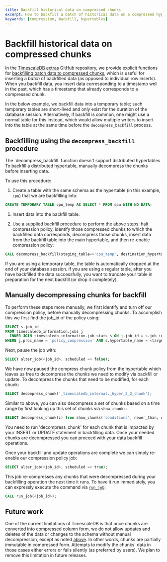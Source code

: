 ```yaml
---
title: Backfill historical data on compressed chunks
excerpt: How to backfill a batch of historical data on a compressed hypertable
keywords: [compression, backfill, hypertables]
---
```


# Backfill historical data on compressed chunks

In the [TimescaleDB extras][timescaledb-extras] GitHub repository, we provide
explicit functions for
[backfilling batch data to compressed chunks][timescaledb-extras-backfill],
which is useful for inserting a *batch* of backfilled data (as opposed to
individual row inserts). When you backfill data, you insert data corresponding to
a timestamp well in the past, which has a timestamp that already corresponds to
a compressed chunk.

In the below example, we backfill data into a temporary table; such temporary
tables are short-lived and only exist for the duration of the database
session. Alternatively, if backfill is common, one might use a normal table for
this instead, which would allow multiple writers to insert into the table at
the same time before the `decompress_backfill` process.

<procedure>

## Backfilling using the `decompress_backfill` procedure

<highlight type="important">
The `decompress_backfill` function doesn't support distributed hypertables. To
backfill a distributed hypertable, manually decompress the chunks before inserting data.
</highlight>

To use this procedure:

1. Create a table with the same schema as the hypertable (in
  this example, `cpu`) that we are backfilling into:

 ```sql
 CREATE TEMPORARY TABLE cpu_temp AS SELECT * FROM cpu WITH NO DATA;
 ```

1. Insert data into the backfill table.

1. Use a supplied backfill procedure to perform the above steps: halt
  compression policy, identify those compressed chunks to which the backfilled
  data corresponds, decompress those chunks, insert data from the backfill
  table into the main hypertable, and then re-enable compression policy:

 ```sql
 CALL decompress_backfill(staging_table=>'cpu_temp', destination_hypertable=>'cpu');`
 ```

</procedure>

If you are using a temporary table, the table is automatically dropped at the end of your
database session. If you are using a regular table, after you have backfilled the
data successfully, you want to truncate your table in preparation
for the next backfill (or drop it completely).

## Manually decompressing chunks for backfill

To perform these steps more manually, we first identify and turn off our
compression policy, before manually decompressing chunks. To accomplish this
we first find the job_id of the policy using:

```sql
SELECT s.job_id
FROM timescaledb_information.jobs j
  INNER JOIN timescaledb_information.job_stats s ON j.job_id = s.job_id
WHERE j.proc_name = 'policy_compression' AND s.hypertable_name = <target table>;
```

Next, pause the job with:

``` sql
SELECT alter_job(<job_id>, scheduled => false);
```

We have now paused the compress chunk policy from the hypertable which
leaves us free to decompress the chunks we need to modify via backfill or
update. To decompress the chunks that need to be modified, for each chunk:

``` sql
SELECT decompress_chunk('_timescaledb_internal._hyper_2_2_chunk');
```

Similar to above, you can also decompress a set of chunks based on a
time range by first looking up this set of chunks via `show_chunks`:

``` sql
SELECT decompress_chunk(i) from show_chunks('conditions', newer_than, older_than) i;
```

<highlight type="tip">
You need to run 'decompress_chunk' for each chunk that is impacted
by your INSERT or UPDATE statement in backfilling data. Once your needed chunks
are decompressed you can proceed with your data backfill operations.
</highlight>

Once your backfill and update operations are complete we can simply re-enable
our compression policy job:

``` sql
SELECT alter_job(<job_id>, scheduled => true);
```

This job re-compresses any chunks that were decompressed during your backfilling
operation the next time it runs. To have it run immediately, you can expressly execute
the command via [`run_job`][run-job]:

``` sql
CALL run_job(<job_id>);
```

## Future work

One of the current limitations of TimescaleDB is that once chunks are converted
into compressed column form, we do not allow updates and deletes of the data
or changes to the schema without manual decompression, except as noted [above][compression-schema-changes].
In other words, chunks are partially immutable in compressed form.
Attempts to modify the chunks' data in those cases either errors or fails silently (as preferred by users). 
We plan to remove this limitation in future releases.

[compression-schema-changes]: /timescaledb/:currentVersion:/how-to-guides/compression/modify-a-schema/
[run-job]: /api/:currentVersion:/actions/run_job/
[timescaledb-extras-backfill]: https://github.com/timescale/timescaledb-extras/blob/master/backfill.sql
[timescaledb-extras]: https://github.com/timescale/timescaledb-extras
